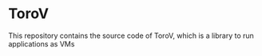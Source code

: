 # ToroV
This repository contains the source code of ToroV, which is a library to run applications as VMs
